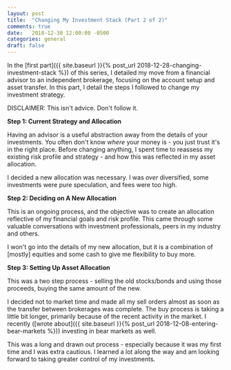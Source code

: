 ```yaml
---
layout: post
title:  "Changing My Investment Stack (Part 2 of 2)"
comments: true
date:   2018-12-30 12:00:00 -0500
categories: general
draft: false
---
```


In the [first part]({{ site.baseurl }}{% post_url 2018-12-28-changing-investment-stack %}) of this series, I detailed my move from a financial advisor to an independent brokerage, focusing on the account setup and asset transfer. In this part, I detail the steps I followed to change my investment strategy.

DISCLAIMER: This isn't advice. Don't follow it. 

**Step 1: Current Strategy and Allocation**

Having an advisor is a useful abstraction away from the details of your investments. You often don't know _where_ your money is - you just trust it's in the right place. Before changing anything, I spent time to reassess my existing risk profile and strategy - and how this was reflected in my asset allocation.  

I decided a new allocation was necessary. I was _over_ diversified, some investments were pure speculation, and fees were too high. 

**Step 2: Deciding on A New Allocation**

This is an ongoing process, and the objective was to create an allocation reflective of my financial goals and risk profile. This came through some valuable conversations with investment professionals, peers in my industry and others. 

I won't go into the details of my new allocation, but it is a combination of [mostly] equities and some cash to give me flexibility to buy more.

**Step 3: Setting Up Asset Allocation**

This was a two step process - selling the old stocks/bonds and using those proceeds, buying the same amount of the new. 

I decided not to market time and made all my sell orders almost as soon as the transfer between brokerages was complete. The buy process is taking a little bit longer, primarily because of the recent activity in the market. I recently ([wrote about]({{ site.baseurl }}{% post_url 2018-12-08-entering-bear-markets %})) investing in bear markets as well.

This was a long and drawn out process - especially because it was my first time and I was extra cautious. I learned a lot along the way and am looking forward to taking greater control of my investments.
